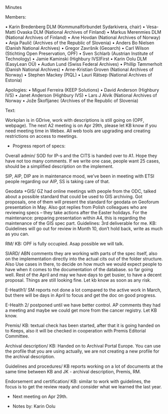 Minutes

Members:

•	Karin Bredenberg DLM (Kommunalförbundet Sydarkivera, chair)
•	Vesa-Matti Ovaska DLM (National Archives of Finland)
•	Markus Merenmies DLM (National Archives of Finland)
•	Ane Hovdan (National Archives of Norway)
•	Anja Paulič (Archives of the Republic of Slovenia) 
•	Anders Bo Nielsen (Danish National Archives)
•	Gregor Završnik (Geoarch)
•	Carl Wilson (Stichting Open Preservation, OPF)
•	Sven Schlarb (Austrian Institute of Technology)
•	Jamie Kaminski (Highbury IVS)First 
•	Karin Oolu DLM (EasyLean OÜ)
•	Audun Lund (Swiss Federal Archives)
•	Phillip Tømmerholt (Danish National Archives)
•	Arne-Kristian Groven (National Archives of Norway) 
•	Stephen Mackey (PIQL)
•	Lauri Rätsep (National Archives of Estonia) 

Apologies: 
•	Miguel Ferreira (KEEP Solutions)
•	David Anderson (Highbury IVS)
•	Janet Anderson (Highbury IVS) 
•	Lars J Alvik (National Archives of Norway 
•	Jože Škofljanec (Archives of the Republic of Slovenia)


Text:

Workplan is in GDrive, work with descriptions is still going on (OPF, webpage). The next A2 meeting is on Apr 29th, please let KB know if you need meeting time in Webex. All web tools are upgrading and creating restrictions on access to meetings. 

- Progress report of specs:

Overall admin/ SOD for IP-s and the CITS is handed over to A1. Hope they have not too many comments. If we write one case, people want 25 cases, should be a simplified description on the implement. 

SIP, AIP, DIP are in maintenance mood, we’ve been in meeting with ETSI people regarding our AIP, SS is taking care of that. 

Geodata +GIS/ GZ had online meetings with people from the ODC, talked about a possible standard that could be used to GIS archiving. Got proposals, one of them will present the standard for geodata on Geoforum presentation in May. Also got replies from Polish colleagues who are reviewing specs – they take actions after the Easter holidays. For the maintenance: preparing presentation within A4, this is regarding the maintenance of the GIS spec part. Guidelines: 3rd deliverable for me. KB: Guidelines will go out for review in Month 10, don’t hold back, write as much as you can. 

RM/ KB: OPF is fully occupied. Asap possible we will talk.  

SIARD/ ABN comments they are working with parts of the spec itself, also on the implementation directly into the actual cits out of the folder structure.  Also Use cases in there, to decide on how much we would expect people to have when it comes to the documentation of the database. so far going well. Rest of the April and may we have days to get busier, to have a decent proposal. Things are still looking fine. Let kb know as soon as any risk.  

E-Heatlh1/ SM reports not done a lot compared to the active work in March, but there will be days in April to focus and get the doc on good progress.  

E-Health 2/ postponed until we have better control. AP comments they had a meeting and maybe we could get more from the cancer registry.  Let KB know. 

Premis/ KB: textual check has been started, after that it is going handed on to Keeps, also it will be checked in cooperation with Premis Editorial Committee.   

Archival description/ KB: Handed on to Archival Portal Europe. You can use the profile that you are using actually, we are not creating a new profile for the archival description. 

Guidelines and procedures/ KB reports working on a lot of documents at the same time between KB and JK - archival description, Premis, RM. 

Endorsement and certification/ KB: similar to work with guidelines, the focus is to get the review ready and consider what we learned the last year. 

- Next meeting on Apr 29th.

- Notes by: Karin Oolu
